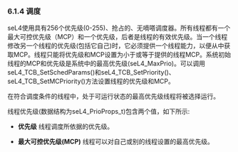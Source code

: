 ### 6.1.4  调度

seL4使用具有256个优先级(0-255)、抢占的、无嘀嗒调度器。所有线程都有一个最大可控优先级（MCP）和一个优先级，后者是线程的有效优先级。当一个线程修改另一个线程的优先级(包括它自己)时，它必须提供一个线程能力，以便从中获取MCP。线程只能将优先级和MCP设置为小于或等于提供的线程MCP。系统初始线程的MCP和优先级是系统中的最高优先级(seL4_MaxPrio)。可以调用seL4_TCB_SetSchedParams()和seL4_TCB_SetPriority()、seL4_TCB_SetMCPriority()方法设置线程的优先级和MCP。

在符合调度条件的线程中，处于可运行状态的最高优先级线程将被选择运行。

线程优先级(数据结构为seL4_PrioProps_t)包含两个值，如下所示:

- **优先级** 线程调度所依据的优先级。

- **最大可控优先级(MCP)** 线程可以对自己或别的线程设置的最高优先级。



